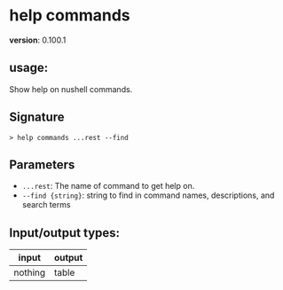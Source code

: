# help commands

**version**: 0.100.1

## **usage**:

Show help on nushell commands.

## Signature

`> help commands ...rest --find`

## Parameters

- `...rest`: The name of command to get help on.
- `--find {string}`: string to find in command names, descriptions, and search terms

## Input/output types:

| input   | output |
| ------- | ------ |
| nothing | table  |
